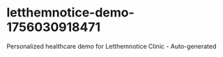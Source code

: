 # letthemnotice-demo-1756030918471
Personalized healthcare demo for Letthemnotice Clinic - Auto-generated
